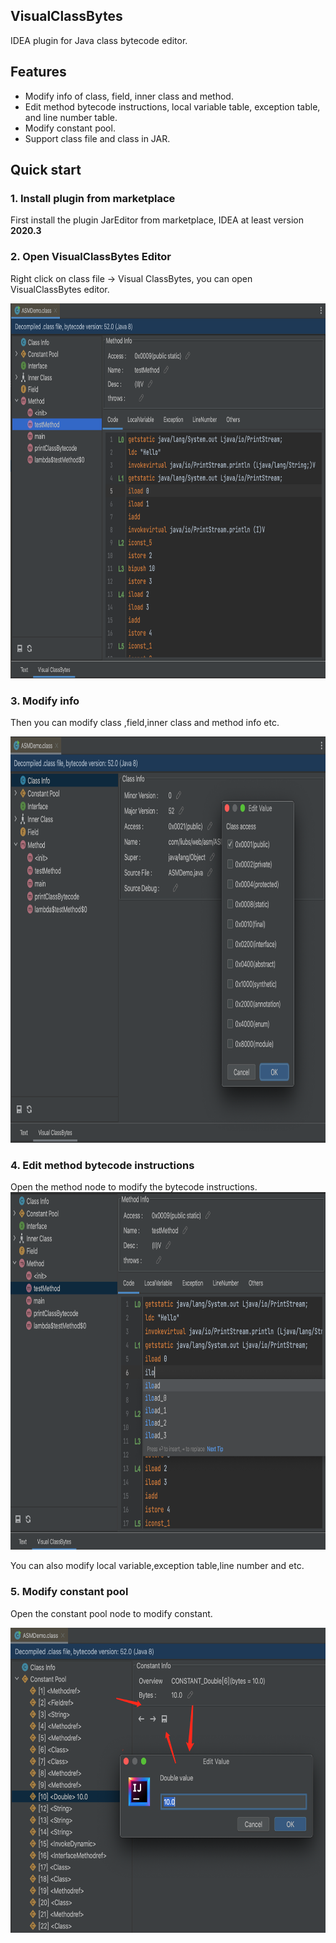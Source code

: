 ## VisualClassBytes

IDEA plugin for Java class bytecode editor.


## Features
- Modify info of class, field, inner class and method.
- Edit method bytecode instructions, local variable table, exception table, and line number table.
- Modify constant pool.
- Support class file and class in JAR.


## Quick start

### 1. Install plugin from marketplace
First install the plugin JarEditor from marketplace, IDEA at least version **2020.3**

### 2. Open VisualClassBytes Editor 

Right click on class file -> Visual ClassBytes, you can open VisualClassBytes editor.

<img src="./img/vcb_main.png" width="800" height="600" />


### 3. Modify info

Then you can modify class ,field,inner class and method info etc.

<img src="./img/edit_info.png" width="800" height="650" />

### 4. Edit method bytecode instructions

Open the method node to modify the bytecode instructions.
<img src="./img/edit_method.png" width="800" height="572" />

You can also modify local variable,exception table,line number and etc.

### 5. Modify constant pool

Open the constant pool node to modify constant.

<img src="./img/const_pool.png" width="600" height="488" />
